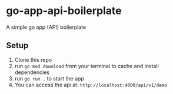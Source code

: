 # go-app-api-boilerplate
A simple go app (API) boilerplate

## Setup
1. Clone this repo
2. run `go mod download` from your terminal to cache and install dependencies
3. run `go run .` to start the app
4. You can access the api at: `http://localhost:4000/api/v1/demo`
